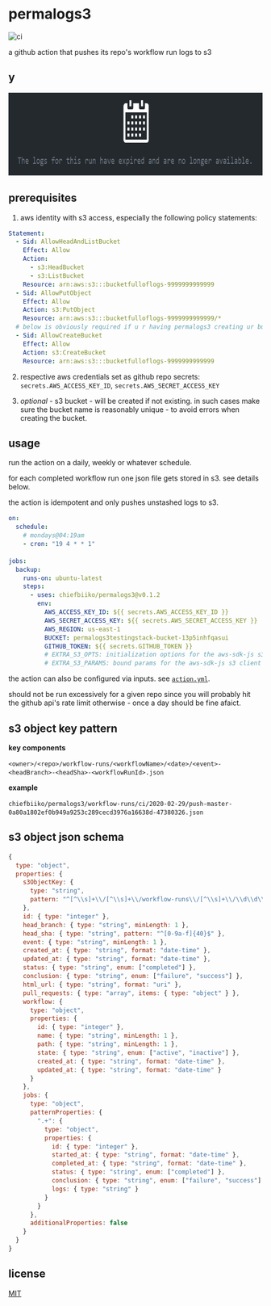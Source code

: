# permalogs3

![ci](https://github.com/chiefbiiko/permalogs3/workflows/ci/badge.svg)

a github action that pushes its repo's workflow run logs to s3

## y

<p align="center">
  <img width="786" height="164" src="https://raw.githubusercontent.com/chiefbiiko/permalogs3/master/github_actions_logs_expire.PNG" alt="github actions logs expire" title="expiring logs">
</p>

## prerequisites

1. aws identity with s3 access, especially the following policy statements: 

``` yml
Statement:
  - Sid: AllowHeadAndListBucket
    Effect: Allow
    Action:
      - s3:HeadBucket
      - s3:ListBucket
    Resource: arn:aws:s3:::bucketfulloflogs-9999999999999
  - Sid: AllowPutObject
    Effect: Allow
    Action: s3:PutObject
    Resource: arn:aws:s3:::bucketfulloflogs-9999999999999/*
  # below is obviously required if u r having permalogs3 creating ur bucket
  - Sid: AllowCreateBucket
    Effect: Allow
    Action: s3:CreateBucket
    Resource: arn:aws:s3:::bucketfulloflogs-9999999999999
```

2. respective aws credentials set as github repo secrets: `secrets.AWS_ACCESS_KEY_ID`, `secrets.AWS_SECRET_ACCESS_KEY`

3. *optional* - s3 bucket - will be created if not existing. in such cases make sure the bucket name is reasonably unique - to avoid errors when creating the bucket.

## usage

run the action on a daily, weekly or whatever schedule.

for each completed workflow run one json file gets stored in s3. see details below.

the action is idempotent and only pushes unstashed logs to s3.

``` yml
on:
  schedule:
    # mondays@04:19am
    - cron: "19 4 * * 1"

jobs:
  backup:
    runs-on: ubuntu-latest
    steps:
      - uses: chiefbiiko/permalogs3@v0.1.2
        env:
          AWS_ACCESS_KEY_ID: ${{ secrets.AWS_ACCESS_KEY_ID }}
          AWS_SECRET_ACCESS_KEY: ${{ secrets.AWS_SECRET_ACCESS_KEY }}
          AWS_REGION: us-east-1
          BUCKET: permalogs3testingstack-bucket-13p5inhfqasui
          GITHUB_TOKEN: ${{ secrets.GITHUB_TOKEN }}
          # EXTRA_S3_OPTS: initialization options for the aws-sdk-js s3 client
          # EXTRA_S3_PARAMS: bound params for the aws-sdk-js s3 client 
```

the action can also be configured via inputs. see [`action.yml`](./action.yml).

should not be run excessively for a given repo since you will probably hit the github api's rate limit otherwise - once a day should be fine afaict.

## s3 object key pattern

**key components**

`<owner>/<repo>/workflow-runs/<workflowName>/<date>/<event>-<headBranch>-<headSha>-<workflowRunId>.json`

**example**

`chiefbiiko/permalogs3/workflow-runs/ci/2020-02-29/push-master-0a80a1802ef0b949a9253c289cecd3976a16638d-47380326.json`

## s3 object json schema

``` js
{
  type: "object",
  properties: {
    s3ObjectKey: {
      type: "string",
      pattern: "^[^\\s]+\\/[^\\s]+\\/workflow-runs\\/[^\\s]+\\/\\d\\d\\d\\d-\\d\\d-\\d\\d\\/[^\\s]+-[^\\s]+-[a-f0-9]{40}-\\d+\.json$"
    },
    id: { type: "integer" },
    head_branch: { type: "string", minLength: 1 },
    head_sha: { type: "string", pattern: "^[0-9a-f]{40}$" },
    event: { type: "string", minLength: 1 },
    created_at: { type: "string", format: "date-time" },
    updated_at: { type: "string", format: "date-time" },
    status: { type: "string", enum: ["completed"] },
    conclusion: { type: "string", enum: ["failure", "success"] },
    html_url: { type: "string", format: "uri" },
    pull_requests: { type: "array", items: { type: "object" } },
    workflow: {
      type: "object",
      properties: {
        id: { type: "integer" },
        name: { type: "string", minLength: 1 },
        path: { type: "string", minLength: 1 },
        state: { type: "string", enum: ["active", "inactive"] },
        created_at: { type: "string", format: "date-time" },
        updated_at: { type: "string", format: "date-time" }
      }
    },
    jobs: {
      type: "object",
      patternProperties: {
        ".+": {
          type: "object",
          properties: {
            id: { type: "integer" },
            started_at: { type: "string", format: "date-time" },
            completed_at: { type: "string", format: "date-time" },
            status: { type: "string", enum: ["completed"] },
            conclusion: { type: "string", enum: ["failure", "success"] },
            logs: { type: "string" }
          }
        }
      },
      additionalProperties: false
    }
  }
}
```

## license

[MIT](./LICENSE)